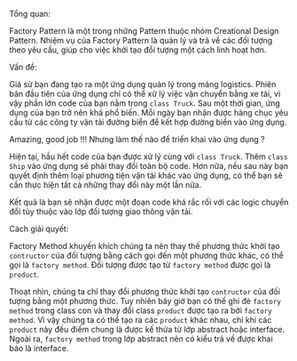 Tổng quan:

Factory Pattern là một trong những Pattern thuộc nhóm Creational Design Pattern.
Nhiệm vụ của Factory Pattern là quản lý và trả về các đối tượng theo yêu cầu, giúp cho việc khởi tạo đổi tượng một cách linh hoạt hơn.

Vấn đề:

Giả sử bạn đang tạo ra một ứng dụng quản lý trong mảng logistics. Phiên bản đầu tiên của ứng dụng chỉ có thể xử lý việc vận chuyển bằng xe tải, vì vậy phần lớn code của bạn nằm trong `class Truck`.
Sau một thời gian, ứng dụng của bạn trở nên khá phổ biến. Mỗi ngày bạn nhận được hàng chục yêu cầu từ các công ty vận tải đường biển để kết hợp đường biển vào ứng dụng.

Amazing, good job !!! Nhưng làm thế nào để triển khai vào ứng dụng ? 

Hiện tại, hầu hết code của bạn được xử lý cùng với `class Truck`. Thêm `class Ship` vào ứng dụng sẽ phải thay đổi toàn bộ code.
Hơn nữa, nếu sau này bạn quyết định thêm loại phương tiện vận tải khác vào ứng dụng, có thể bạn sẽ cần thực hiện tất cả những thay đổi này một lần nữa. 

Kết quả là bạn sẽ nhận được một đoạn code khá rắc rối với các logic chuyển đổi tùy thuộc vào lớp đối tượng giao thông vận tải.

Cách giải quyết:

Factory Method khuyến khích chúng ta nên thay thế phương thức khởi tạo `contructor` của đối tượng bằng cách gọi đến một phương thức khác, có thể gọi là `factory method`.  Đối tượng được tạo từ `factory method` được gọi là `product`.

Thoạt nhìn, chúng ta chỉ thay đổi phương thức khởi tạo `contructor` của đối tượng bằng một phương thức. 
Tuy nhiên bây giờ bạn có thể ghi đè `factory method` trong class con và thay đổi class `product` được tạo ra bởi `factory method`. 
Vì vậy chúng ta có thể tạo ra các `product` khác nhau, chỉ khi các `product` này đều điểm chung là được kế thừa từ lớp abstract hoặc interface. Ngoài ra, `factory method` trong lớp abstract nên có kiểu trả về được khai báo là interface.